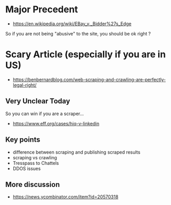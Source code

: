 # Major Precedent

* https://en.wikipedia.org/wiki/EBay_v._Bidder%27s_Edge

So if you are not being "abusive" to the site, you should be ok right ?

# Scary Article (especially if you are in US)

* https://benbernardblog.com/web-scraping-and-crawling-are-perfectly-legal-right/

## Very Unclear Today
So you can win if you are a scraper...

* https://www.eff.org/cases/hiq-v-linkedin

## Key points
* difference between scraping and publishing scraped results
* scraping vs crawling 
* Tresspass to Chattels
* DDOS issues

## More discussion
* https://news.ycombinator.com/item?id=20570318
